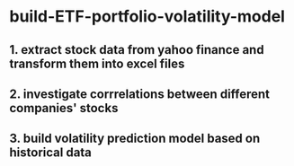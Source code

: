 # build-ETF-portfolio-volatility-model
## 1. extract stock data from yahoo finance and transform them into excel files 
## 2. investigate corrrelations between different companies' stocks
## 3. build volatility prediction model based on historical data
